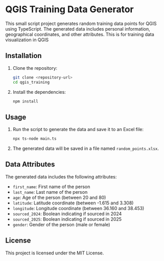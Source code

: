 # QGIS Training Data Generator

This small script project generates random training data points for QGIS using TypeScript. The generated data includes personal information, geographical coordinates, and other attributes.
This is for training data visualization in QGIS

## Installation

1. Clone the repository:
    ```sh
    git clone <repository-url>
    cd qgis_training
    ```

2. Install the dependencies:
    ```sh
    npm install
    ```

## Usage

1. Run the script to generate the data and save it to an Excel file:
    ```sh
    npx ts-node main.ts
    ```

2. The generated data will be saved in a file named `random_points.xlsx`.

## Data Attributes

The generated data includes the following attributes:
- `first_name`: First name of the person
- `last_name`: Last name of the person
- `age`: Age of the person (between 20 and 80)
- `latitude`: Latitude coordinate (between -1.615 and 3.308)
- `longitude`: Longitude coordinate (between 36.160 and 38.453)
- `sourced_2024`: Boolean indicating if sourced in 2024
- `sourced_2025`: Boolean indicating if sourced in 2025
- `gender`: Gender of the person (male or female)

## License

This project is licensed under the MIT License.
